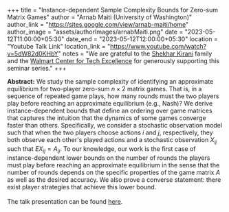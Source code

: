 +++
title = "Instance-dependent Sample Complexity Bounds for Zero-sum Matrix Games"
author = "Arnab Maiti (University of Washington)"
author_link = "https://sites.google.com/view/arnab-maiti/home"
author_image = "assets/authorImages/arnabMaiti.png"
date = "2023-05-12T11:00:00+05:30"
date_end = "2023-05-12T12:00:00+05:30"
location = "Youtube Talk Link"
location_link = "https://www.youtube.com/watch?v=5dW82d0KHbY"
notes = "We are grateful to the <a href = "https://www.accel.com/people/shekhar-kirani" target= "_blank">Shekhar Kirani</a> family and the <a href = "https://www.csa.iisc.ac.in/cfe-walmart/" target= "_blank">Walmart Center for Tech Excellence</a> for generously supporting this seminar series."
+++

<b>Abstract:</b>
We study the sample complexity of identifying an approximate equilibrium for two-player zero-sum $n\times 2$ matrix 
games. That is, in a sequence of repeated game plays, how many rounds must the two players play before reaching an 
approximate equilibrium (e.g., Nash)?
We derive instance-dependent bounds that define an ordering over game matrices that captures the intuition that the 
dynamics of some games converge faster than others. Specifically, we consider a stochastic observation model such that 
when the two players choose actions $i$ and $j$, respectively, they both observe each other's played actions and a 
stochastic observation $X_{ij}$ such that $E{ X_{ij}} = A_{ij}$.  To our knowledge, our work is the first case of 
instance-dependent lower bounds on the number of rounds the players must play before reaching an approximate 
equilibrium in the sense that the number of rounds depends on the specific properties of the game matrix $A$ 
as well as the desired accuracy. We also prove a converse statement: there exist player strategies that achieve 
this lower bound.
<br><br>
The talk presentation can be found <a href="assets/talkFiles/ArnabMaitiTalk.pdf" target="_blank">here</a>.